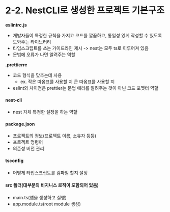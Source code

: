 # 2-2. NestCLI로 생성한 프로젝트 기본구조

**eslintrc.js**&#x20;

* 개발자들이 특정한 규칙을 가지고 코드를 깔끔하고, 통일성 있게 작성할 수 있도록 도와주는 라이브러리
* 타입스크립트를 쓰는 가이드라인 제시 -> nest는 모두 ts로 이루어져 있음
* 문법에 오류가 나면 알려주는 역할



**.prettierrc**

* 코드 형식을 맞추는데 사용
  * ex. 작은 따옴표를 사용할 지 큰 따옴표를 사용할 지
* eslint와 차이점은 prettier는 문법 에러를 알려주는 것이 아닌 코드 포멧터 역할



#### nest-cli

* nest 자체 특정한 설정을 하는 역할



#### package.json

* 프로젝트의 정보(프로젝트 이름, 소유자 등등)
* 프로젝트 명령어
* 의존성 버전 관리



#### tsconfig

* 어떻게 타입스크립트를 컴파일 할지 설정



#### src 폴더(대부분의 비지니스 로직이 포함되어 있음)

* main.ts(앱을 생성하고 실행)
* app.module.ts(root module 생성)
